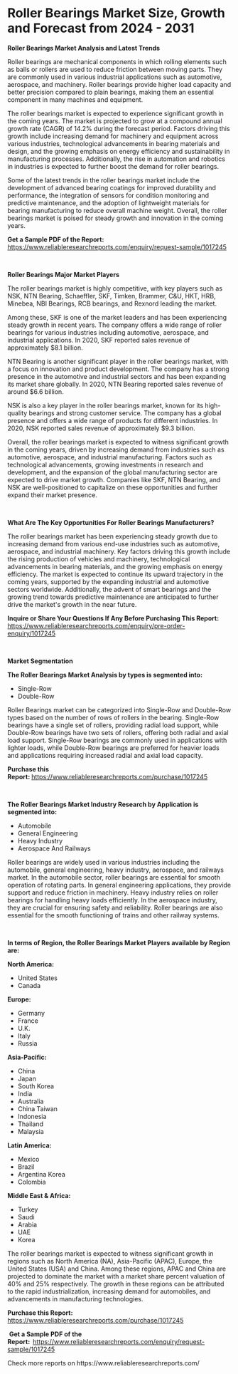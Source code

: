 <p><h1>Roller Bearings Market Size, Growth and Forecast from 2024 - 2031</h1></p><p><strong>Roller Bearings Market Analysis and Latest Trends</strong></p>
<p><p>Roller bearings are mechanical components in which rolling elements such as balls or rollers are used to reduce friction between moving parts. They are commonly used in various industrial applications such as automotive, aerospace, and machinery. Roller bearings provide higher load capacity and better precision compared to plain bearings, making them an essential component in many machines and equipment.</p><p>The roller bearings market is expected to experience significant growth in the coming years. The market is projected to grow at a compound annual growth rate (CAGR) of 14.2% during the forecast period. Factors driving this growth include increasing demand for machinery and equipment across various industries, technological advancements in bearing materials and design, and the growing emphasis on energy efficiency and sustainability in manufacturing processes. Additionally, the rise in automation and robotics in industries is expected to further boost the demand for roller bearings.</p><p>Some of the latest trends in the roller bearings market include the development of advanced bearing coatings for improved durability and performance, the integration of sensors for condition monitoring and predictive maintenance, and the adoption of lightweight materials for bearing manufacturing to reduce overall machine weight. Overall, the roller bearings market is poised for steady growth and innovation in the coming years.</p></p>
<p><strong>Get a Sample PDF of the Report:&nbsp;</strong> <a href="https://www.reliableresearchreports.com/enquiry/request-sample/1017245">https://www.reliableresearchreports.com/enquiry/request-sample/1017245</a></p>
<p>&nbsp;</p>
<p><strong>Roller Bearings Major Market Players</strong></p>
<p><p>The roller bearings market is highly competitive, with key players such as NSK, NTN Bearing, Schaeffler, SKF, Timken, Brammer, C&U, HKT, HRB, Minebea, NBI Bearings, RCB bearings, and Rexnord leading the market. </p><p>Among these, SKF is one of the market leaders and has been experiencing steady growth in recent years. The company offers a wide range of roller bearings for various industries including automotive, aerospace, and industrial applications. In 2020, SKF reported sales revenue of approximately $8.1 billion.</p><p>NTN Bearing is another significant player in the roller bearings market, with a focus on innovation and product development. The company has a strong presence in the automotive and industrial sectors and has been expanding its market share globally. In 2020, NTN Bearing reported sales revenue of around $6.6 billion.</p><p>NSK is also a key player in the roller bearings market, known for its high-quality bearings and strong customer service. The company has a global presence and offers a wide range of products for different industries. In 2020, NSK reported sales revenue of approximately $9.3 billion.</p><p>Overall, the roller bearings market is expected to witness significant growth in the coming years, driven by increasing demand from industries such as automotive, aerospace, and industrial manufacturing. Factors such as technological advancements, growing investments in research and development, and the expansion of the global manufacturing sector are expected to drive market growth. Companies like SKF, NTN Bearing, and NSK are well-positioned to capitalize on these opportunities and further expand their market presence.</p></p>
<p>&nbsp;</p>
<p><strong>What Are The Key Opportunities For Roller Bearings Manufacturers?</strong></p>
<p><p>The roller bearings market has been experiencing steady growth due to increasing demand from various end-use industries such as automotive, aerospace, and industrial machinery. Key factors driving this growth include the rising production of vehicles and machinery, technological advancements in bearing materials, and the growing emphasis on energy efficiency. The market is expected to continue its upward trajectory in the coming years, supported by the expanding industrial and automotive sectors worldwide. Additionally, the advent of smart bearings and the growing trend towards predictive maintenance are anticipated to further drive the market's growth in the near future.</p></p>
<p><strong>Inquire or Share Your Questions If Any Before Purchasing This Report:</strong> <a href="https://www.reliableresearchreports.com/enquiry/pre-order-enquiry/1017245">https://www.reliableresearchreports.com/enquiry/pre-order-enquiry/1017245</a></p>
<p>&nbsp;</p>
<p><strong>Market Segmentation</strong></p>
<p><strong>The Roller Bearings Market Analysis by types is segmented into:</strong></p>
<p><ul><li>Single-Row</li><li>Double-Row</li></ul></p>
<p><p>Roller Bearings market can be categorized into Single-Row and Double-Row types based on the number of rows of rollers in the bearing. Single-Row bearings have a single set of rollers, providing radial load support, while Double-Row bearings have two sets of rollers, offering both radial and axial load support. Single-Row bearings are commonly used in applications with lighter loads, while Double-Row bearings are preferred for heavier loads and applications requiring increased radial and axial load capacity.</p></p>
<p><strong>Purchase this Report:&nbsp;</strong><a href="https://www.reliableresearchreports.com/purchase/1017245">https://www.reliableresearchreports.com/purchase/1017245</a></p>
<p>&nbsp;</p>
<p><strong>The Roller Bearings Market Industry Research by Application is segmented into:</strong></p>
<p><ul><li>Automobile</li><li>General Engineering</li><li>Heavy Industry</li><li>Aerospace And Railways</li></ul></p>
<p><p>Roller bearings are widely used in various industries including the automobile, general engineering, heavy industry, aerospace, and railways market. In the automobile sector, roller bearings are essential for smooth operation of rotating parts. In general engineering applications, they provide support and reduce friction in machinery. Heavy industry relies on roller bearings for handling heavy loads efficiently. In the aerospace industry, they are crucial for ensuring safety and reliability. Roller bearings are also essential for the smooth functioning of trains and other railway systems.</p></p>
<p>&nbsp;</p>
<p><strong>In terms of Region, the Roller Bearings Market Players available by Region are:</strong></p>
<p>
    <p> <strong> North America: </strong>
        <ul>
            <li>United States</li>
            <li>Canada</li>
        </ul>
        </p> 
    <p> <strong> Europe: </strong>
        <ul>
            <li>Germany</li>
            <li>France</li>
            <li>U.K.</li>
            <li>Italy</li>
            <li>Russia</li>
        </ul>
        </p> 
    <p> <strong> Asia-Pacific: </strong>
        <ul>
            <li>China</li>
            <li>Japan</li>
            <li>South Korea</li>
            <li>India</li>
            <li>Australia</li>
            <li>China Taiwan</li>
            <li>Indonesia</li>
            <li>Thailand</li>
            <li>Malaysia</li>
        </ul>
        </p> 
    <p> <strong> Latin America: </strong>
        <ul>
            <li>Mexico</li>
            <li>Brazil</li>
            <li>Argentina Korea</li>
            <li>Colombia</li>
        </ul>
        </p> 
    <p> <strong> Middle East & Africa: </strong>
        <ul>
            <li>Turkey</li>
            <li>Saudi</li>
            <li>Arabia</li>
            <li>UAE</li>
            <li>Korea</li>
        </ul>
    </p>
    </p>
<p><p>The roller bearings market is expected to witness significant growth in regions such as North America (NA), Asia-Pacific (APAC), Europe, the United States (USA) and China. Among these regions, APAC and China are projected to dominate the market with a market share percent valuation of 40% and 25% respectively. The growth in these regions can be attributed to the rapid industrialization, increasing demand for automobiles, and advancements in manufacturing technologies.</p></p>
<p><strong>Purchase this Report: </strong><a href="https://www.reliableresearchreports.com/purchase/1017245">https://www.reliableresearchreports.com/purchase/1017245</a></p>
<p>&nbsp;<strong>Get a Sample PDF of the Report:&nbsp;&nbsp;</strong><a href="https://www.reliableresearchreports.com/enquiry/request-sample/1017245">https://www.reliableresearchreports.com/enquiry/request-sample/1017245</a></p>
<p><strong></strong></p>
<p>Check more reports on https://www.reliableresearchreports.com/</p>